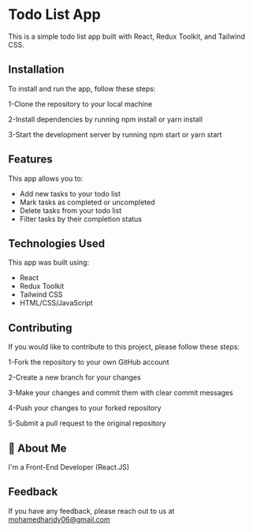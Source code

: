 
# Todo List App

This is a simple todo list app built with React, Redux Toolkit, and Tailwind CSS.

## Installation

To install and run the app, follow these steps:

1-Clone the repository to your local machine

2-Install dependencies by running npm install or yarn install

3-Start the development server by running npm start or yarn start



## Features
This app allows you to:

- Add new tasks to your todo list
- Mark tasks as completed or uncompleted
- Delete tasks from your todo list
- Filter tasks by their completion status

## Technologies Used
This app was built using:

- React
- Redux Toolkit
- Tailwind CSS
- HTML/CSS/JavaScript

## Contributing

If you would like to contribute to this project, please follow these steps:

1-Fork the repository to your own GitHub account

2-Create a new branch for your changes

3-Make your changes and commit them with clear commit messages

4-Push your changes to your forked repository

5-Submit a pull request to the original repository



## 🚀 About Me
I'm a Front-End Developer (React.JS)


## Feedback

If you have any feedback, please reach out to us at mohamedharidy06@gmail.com
